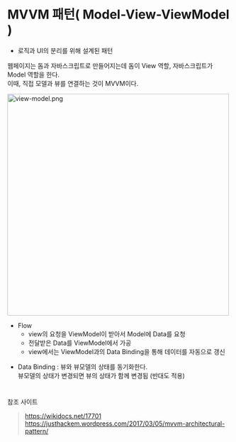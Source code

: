 # MVVM 패턴( Model-View-ViewModel )

* 로직과 UI의 분리를 위해 설계된 패턴  
  
웹페이지는 돔과 자바스크립트로 만들어지는데 돔이 View 역할, 자바스크립트가 Model 역할을 한다.  
이때, 직접 모델과 뷰를 연결하는 것이 MVVM이다.  

<img width="500" src="https://wikidocs.net/images/page/17701/view-model.png" alt="view-model.png" >  

 * Flow  
   +  view의 요청을 ViewModel이 받아서 Model에 Data를 요청
   +  전달받은 Data를 ViewModel에서 가공
   +  view에서는 ViewModel과의 Data Binding을 통해 데이터를 자동으로 갱신  

 -  Data Binding : 뷰와 뷰모델의 상태를 동기화한다.  
                뷰모델의 상태가 변경되면 뷰의 상태가 함께 변경됨 (반대도 적용)
   
#  
#  

참조 사이트 

>  https://wikidocs.net/17701  
>  https://justhackem.wordpress.com/2017/03/05/mvvm-architectural-pattern/